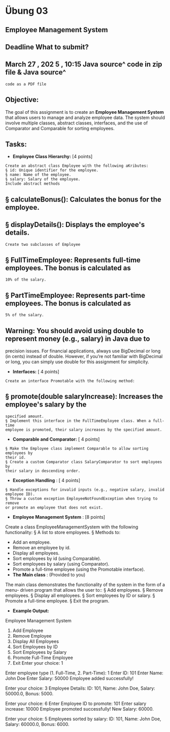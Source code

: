 # Übung 03

## Employee Management System

## Deadline What to submit?

## March 27 , 202 5 , 10:15 Java source^ code in zip file & Java source^

```
code as a PDF file
```
## Objective:

The goal of this assignment is to create an **Employee Management System** that allows users
to manage and analyze employee data. The system should involve multiple classes, abstract
classes, interfaces, and the use of Comparator and Comparable for sorting employees.

## Tasks:

- **Employee Class Hierarchy:** [4 points]

```
Create an abstract class Employee with the following aKributes:
§ id: Unique identifier for the employee.
§ name: Name of the employee.
§ salary: Salary of the employee.
Include abstract methods
```
## § calculateBonus(): Calculates the bonus for the employee.

## § displayDetails(): Displays the employee's details.

```
Create two subclasses of Employee
```
## § FullTimeEmployee: Represents full-time employees. The bonus is calculated as

```
10% of the salary.
```
## § PartTimeEmployee: Represents part-time employees. The bonus is calculated as

```
5% of the salary.
```
## Warning: You should avoid using double to represent money (e.g., salary) in Java due to

precision issues. For financial applications, always use BigDecimal or long (in cents)
instead of double. However, if you’re not familiar with BigDecimal or long, you can
simply use double for this assignment for simplicity.

- **Interfaces:** [ 4 points]

```
Create an interface Promotable with the following method:
```
## § promote(double salaryIncrease): Increases the employee's salary by the

```
specified amount.
§ Implement this interface in the FullTimeEmployee class. When a full-time
employee is promoted, their salary increases by the specified amount.
```

- **Comparable and Comparator:** [ 4 points]

```
§ Make the Employee class implement Comparable to allow sorting employees by
their id.
§ Create a custom Comparator class SalaryComparator to sort employees by
their salary in descending order.
```
- **Exception Handling** : [ 4 points]

```
§ Handle exceptions for invalid inputs (e.g., negative salary, invalid employee ID).
§ Throw a custom exception EmployeeNotFoundException when trying to remove
or promote an employee that does not exist.
```
- **Employee Management System** : [8 points]

Create a class EmployeeManagementSystem with the following functionality:
§ A list to store employees.
§ Methods to:

- Add an employee.
- Remove an employee by id.
- Display all employees.
- Sort employees by id (using Comparable).
- Sort employees by salary (using Comparator).
- Promote a full-time employee (using the Promotable interface).
- **The Main class** : (Provided to you)

The main class demonstrates the functionality of the system in the form of a menu-
driven program that allows the user to::
§ Add employees.
§ Remove employees.
§ Display all employees.
§ Sort employees by ID or salary.
§ Promote a full-time employee.
§ Exit the program.

- **Example Output:**

Employee Management System

1. Add Employee
2. Remove Employee
3. Display All Employees
4. Sort Employees by ID
5. Sort Employees by Salary
6. Promote Full-Time Employee
7. Exit
   Enter your choice: 1


Enter employee type (1. Full-Time, 2. Part-Time): 1
Enter ID: 101
Enter Name: John Doe
Enter Salary: 50000
Employee added successfully!

Enter your choice: 3
Employee Details:
ID: 101, Name: John Doe, Salary: 50000.0, Bonus: 5000.

Enter your choice: 6
Enter Employee ID to promote: 101
Enter salary increase: 10000
Employee promoted successfully! New Salary: 60000.

Enter your choice: 5
Employees sorted by salary:
ID: 101, Name: John Doe, Salary: 60000.0, Bonus: 6000.


